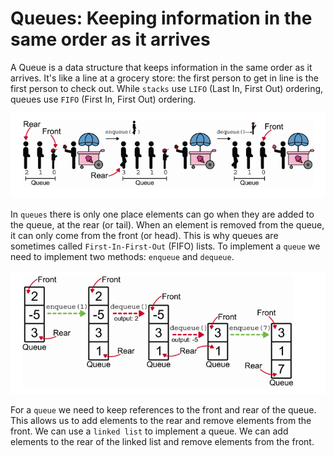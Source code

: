 # Queues: Keeping information in the same order as it arrives

A Queue is a data structure that keeps information in the same order as it arrives. It's like a line at a grocery store: the first person to get in line is the first person to check out. While `stacks` use `LIFO` (Last In, First Out) ordering, queues use `FIFO` (First In, First Out) ordering.

![alt text](image-1.png)

In `queues` there is only one place elements can go when they are added to the queue, at the rear (or tail). When an element is removed from the queue, it can only come from the front (or head). This is why queues are sometimes called `First-In-First-Out` (FIFO) lists. To implement a `queue` we need to implement two methods: `enqueue` and `dequeue`.

![alt text](image-2.png)

For a `queue` we need to keep references to the front and rear of the queue. This allows us to add elements to the rear and remove elements from the front. We can use a `linked list` to implement a queue. We can add elements to the rear of the linked list and remove elements from the front.
